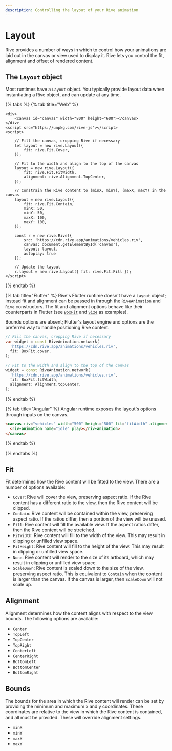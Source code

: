 ```yaml
---
description: Controlling the layout of your Rive animation
---
```


# Layout

Rive provides a number of ways in which to control how your animations are laid out in the canvas or view used to display it. Rive lets you control the fit, alignment and offset of rendered content.

## The `Layout` object

Most runtimes have a `Layout` object. You typically provide layout data when instantiating a Rive object, and can update at any time.

{% tabs %}
{% tab title="Web" %}
```markup
<div>
    <canvas id="canvas" width="800" height="600"></canvas>
</div>
<script src="https://unpkg.com/rive-js"></script>
<script>

    // Fill the canvas, cropping Rive if necessary
    let layout = new rive.Layout({
        fit: rive.Fit.Cover,
    });

    // Fit to the width and align to the top of the canvas
    layout = new rive.Layout({
        fit: rive.Fit.FitWidth,
        alignment: rive.Alignment.TopCenter,
    });

    // Constrain the Rive content to (minX, minY), (maxX, maxY) in the canvas
    layout = new rive.Layout({
        fit: rive.Fit.Contain,
        minX: 50,
        minY: 50,
        maxX: 100,
        maxY: 100,
    });

    const r = new rive.Rive({
        src: 'https://cdn.rive.app/animations/vehicles.riv',
        canvas: document.getElementById('canvas'),
        layout: layout,
        autoplay: true
    });
    
    // Update the layout
    r.layout = new rive.Layout({ fit: rive.Fit.Fill });
</script>
```
{% endtab %}

{% tab title="Flutter" %}
Rive's Flutter runtime doesn't have a `Layout` object; instead fit and alignment can be passed in through the `RiveAnimation` and `Rive` constructors. The fit and alignment options behave like their counterparts in Flutter \(see [`BoxFit`](https://api.flutter.dev/flutter/painting/BoxFit-class.html) and [`Size`](https://api.flutter.dev/flutter/dart-ui/Size-class.html) as examples\).

Bounds options are absent; Flutter's layout engine and options are the preferred way to handle positioning Rive content.

```dart
// Fill the canvas, cropping Rive if necessary
var widget = const RiveAnimation.network(
  'https://cdn.rive.app/animations/vehicles.riv',
  fit: BoxFit.cover,
);

// Fit to the width and align to the top of the canvas
widget = const RiveAnimation.network(
  'https://cdn.rive.app/animations/vehicles.riv',
  fit: BoxFit.fitWidth,
  alignment: Alignment.topCenter,
);

```
{% endtab %}

{% tab title="Angular" %}
Angular runtime exposes the layout's options through inputs on the canvas.
```html
<canvas riv="vehicles" width="500" height="500" fit="fitWidth" alignment="topCenter">
  <riv-animation name="idle" play></riv-animation>
</canvas>
```
{% endtab %}

{% endtabs %}

## Fit

Fit determines how the Rive content will be fitted to the view. There are a number of options available:

* `Cover`: Rive will cover the view, preserving aspect ratio. If the Rive content has a different ratio to the view, then the Rive content will be clipped.
* `Contain`: Rive content will be contained within the view, preserving aspect ratio. If the ratios differ, then a portion of the view will be unused.
* `Fill`: Rive content will fill the available view. If the aspect ratios differ, then the Rive content will be stretched.
* `FitWidth`: Rive content will fill to the width of the view. This may result in clipping or unfilled view space.
* `FitHeight`: Rive content will fill to the height of the view. This may result in clipping or unfilled view space.
* `None`: Rive content will render to the size of its artboard, which may result in clipping or unfilled view space.
* `ScaleDown`: Rive content is scaled down to the size of the view, preserving aspect ratio. This is equivalent to `Contain` when the content is larger than the canvas. If the canvas is larger, then `ScaleDown` will not scale up.

## Alignment

Alignment determines how the content aligns with respect to the view bounds. The following options are available:

* `Center`
* `TopLeft`
* `TopCenter`
* `TopRight`
* `CenterLeft`
* `CenterRight`
* `BottomLeft` 
* `BottomCenter`
* `BottomRight`

## Bounds

The bounds for the area in which the Rive content will render can be set by providing the minimum and maximum x and y coordinates. These coordinates are relative to the view in which the Rive content is contained, and all must be provided. These will override alignment settings.

* `minX`
* `minY`
* `maxX`
* `maxY`



